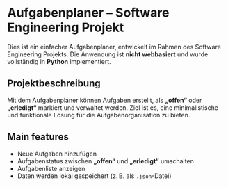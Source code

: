 # Aufgabenplaner – Software Engineering Projekt

Dies ist ein einfacher Aufgabenplaner, entwickelt im Rahmen des Software Engineering Projekts. Die Anwendung ist **nicht webbasiert** und wurde vollständig in **Python** implementiert.

## Projektbeschreibung
Mit dem Aufgabenplaner können Aufgaben erstellt, als **„offen“** oder **„erledigt“** markiert und verwaltet werden. Ziel ist es, eine minimalistische und funktionale Lösung für die Aufgabenorganisation zu bieten.

## Main features
- Neue Aufgaben hinzufügen  
- Aufgabenstatus zwischen **„offen“** und **„erledigt“** umschalten  
- Aufgabenliste anzeigen  
- Daten werden lokal gespeichert (z. B. als `.json`-Datei)
